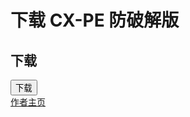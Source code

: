   </style>
</head>
<body>
  <div class="container">
    <h1 class="title">     下载 CX-PE 防破解版     </h1>
    <h2 class="subtitle">下载</h2>
    <button class="button" onclick="window.location.href='http://baidu.com'">下载</button>
  </div>
  <a class="footer-link" href="https://space.bilibili.com/1654354651">作者主页</a>
</body>
</html>
